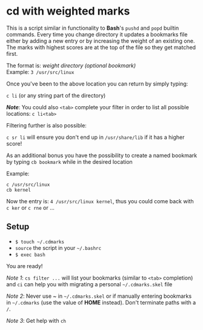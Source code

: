 cd with weighted marks
======================

This is a script similar in functionality to **Bash**'s `pushd` and `popd`
builtin commands. Every time you change directory it updates a bookmarks file
either by adding a new entry or by increasing the weight of an existing one. The
marks with highest scores are at the top of the file so they get matched first.

The format is: _weight directory (optional bookmark)_  
Example: `3 /usr/src/linux`

Once you've been to the above location you can return by simply typing:

`c li` (or any string part of the directory)

**_Note_**: You could also `<tab>` complete your filter in order to list all
possible locations: `c li<tab>`

Filtering further is also possible:

`c sr li` will ensure you don't end up in `/usr/share/lib` if it has a higher score!

As an additional bonus you have the possibility to create a named bookmark by
typing `cb bookmark` while in the desired location

Example:
```
c /usr/src/linux
cb kernel
```

Now the entry is: `4 /usr/src/linux kernel`, thus you could come back with
`c ker` or `c rne` or ...

Setup
-----

* `$ touch ~/.cdmarks`
* `source` the script in your `~/.bashrc`
* `$ exec bash`

You are ready!

_Note 1_: `cs filter ...` will list your bookmarks (similar to `<tab>`
completion) and `ci` can help you with migrating a personal `~/.cdmarks.skel` file

_Note 2_: Never use ~ in `~/.cdmarks.skel` or if manually entering bookmarks in
`~/.cdmarks` (use the value of **HOME** instead). Don't terminate paths with a `/`.

_Note 3_: Get help with `ch`
